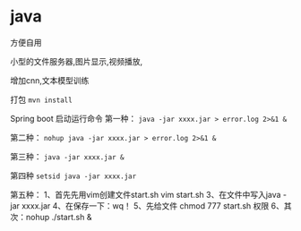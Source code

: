 # java

方便自用

小型的文件服务器,图片显示,视频播放,

增加cnn,文本模型训练

打包
```mvn install```

Spring boot 启动运行命令
第一种：
```java -jar xxxx.jar > error.log 2>&1 &```

第二种：
```nohup java -jar xxxx.jar > error.log 2>&1 &```

第三种：
```java -jar xxxx.jar &```

第四种
```setsid java -jar xxxx.jar```

第五种：
1、首先先用vim创建文件start.sh
vim start.sh
3、在文件中写入java -jar xxxx.jar
4、在保存一下：wq！
5、先给文件 chmod 777 start.sh 权限
6、其次：nohup  ./start.sh &

